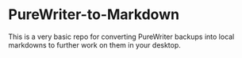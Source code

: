 # PureWriter-to-Markdown
This is a very basic repo for converting PureWriter backups into local markdowns to further work on them in your desktop.
